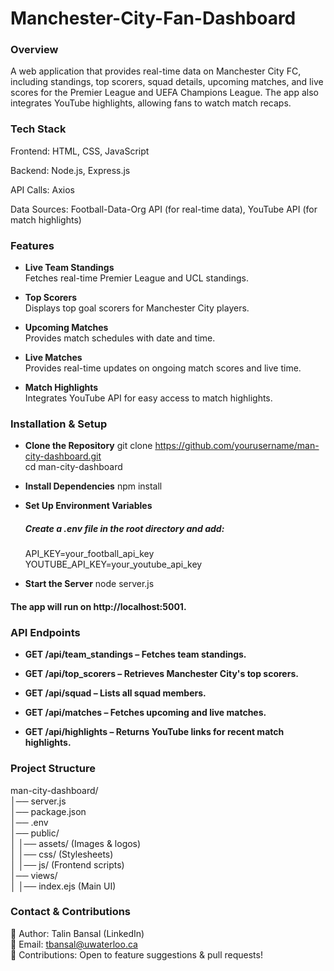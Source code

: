 # Manchester-City-Fan-Dashboard

### Overview
A web application that provides real-time data on Manchester City FC, including standings, top scorers, squad details, upcoming matches, and live scores for the Premier League and UEFA Champions League. The app also integrates YouTube highlights, allowing fans to watch match recaps.

### Tech Stack
Frontend: HTML, CSS, JavaScript

Backend: Node.js, Express.js

API Calls: Axios

Data Sources: Football-Data-Org API (for real-time data), YouTube API (for match highlights)

### Features
- **Live Team Standings**  
  Fetches real-time Premier League and UCL standings.  

- **Top Scorers**  
  Displays top goal scorers for Manchester City players.  

- **Upcoming Matches**  
  Provides match schedules with date and time.

- **Live Matches**  
  Provides real-time updates on ongoing match scores and live time.

- **Match Highlights**  
  Integrates YouTube API for easy access to match highlights. 

### Installation & Setup
- **Clone the Repository**
  git clone https://github.com/yourusername/man-city-dashboard.git <br>
  cd man-city-dashboard <br>

- **Install Dependencies**
  npm install <br>

- **Set Up Environment Variables**
  ##### Create a .env file in the root directory and add:
  API_KEY=your_football_api_key <br>
  YOUTUBE_API_KEY=your_youtube_api_key <br>

- **Start the Server**
  node server.js <br>

#### The app will run on http://localhost:5001.

### API Endpoints
- **GET /api/team_standings – Fetches team standings.**

- **GET /api/top_scorers – Retrieves Manchester City's top scorers.**

- **GET /api/squad – Lists all squad members.**

- **GET /api/matches – Fetches upcoming and live matches.**

- **GET /api/highlights – Returns YouTube links for recent match highlights.**

### Project Structure
man-city-dashboard/ <br>
│── server.js <br>
│── package.json <br>
│── .env <br>
│── public/ <br>
│      │── assets/ (Images & logos) <br>
│      │── css/ (Stylesheets) <br>
│   │── js/ (Frontend scripts) <br>
│── views/ <br>
│   │── index.ejs (Main UI) <br>

### Contact & Contributions
💼 Author: Talin Bansal (LinkedIn) <br>
📩 Email: tbansal@uwaterloo.ca <br>
🤝 Contributions: Open to feature suggestions & pull requests! <br>
